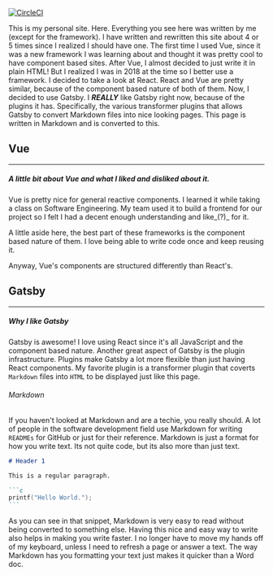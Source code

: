 [![CircleCI](https://circleci.com/gh/JamesJ0717/personal-site.svg?style=svg)](https://circleci.com/gh/JamesJ0717/personal-site)


This is my personal site. Here. Everything you see here was written by me (except for the framework). I have written and rewritten this site about 4 or 5 times since I realized I should have one. The first time I used Vue, since it was a new framework I was learning about and thought it was pretty cool to have component based sites. After Vue, I almost decided to just write it in plain HTML! But I realized I was in 2018 at the time so I better use a framework. I decided to take a look at React. React and Vue are pretty similar, because of the component based nature of both of them. Now, I decided to use Gatsby. I _**REALLY**_ like Gatsby right now, because of the plugins it has. Specifically, the various transformer plugins that allows Gatsby to convert Markdown files into nice looking pages. This page is written in Markdown and is converted to this.

## Vue
---- 
##### A little bit about Vue and what I liked and disliked about it.

Vue is pretty nice for general reactive components. I learned it while taking a class on Software Engineering. My team used it to build a frontend for our project so I felt I had a decent enough understanding and like_(?)_ for it. 

A little aside here, the best part of these frameworks is the component based nature of them. I love being able to write code once and keep reusing it.

Anyway, Vue's components are structured differently than React's.

## Gatsby
---- 
##### Why I like Gatsby

Gatsby is awesome! I love using React since it's all JavaScript and the component based nature. Another great aspect of Gatsby is the plugin infrastructure. Plugins make Gatsby a lot more flexible than just having React components. My favorite plugin is a transformer plugin that coverts `Markdown` files into `HTML` to be displayed just like this page. 

###### Markdown

If you haven't looked at Markdown and are a techie, you really should. A lot of people in the software development field use Markdown for writing `READMEs` for GitHub or just for their reference. Markdown is just a format for how you write text. Its not quite code, but its also more than just text. 

````md
# Header 1

This is a regular paragraph.

```c
printf("Hello World.");
```
````

As you can see in that snippet, Markdown is very easy to read without being converted to something else. Having this nice and easy way to write also helps in making you write faster. I no longer have to move my hands off of my keyboard, unless I need to refresh a page or answer a text. The way Markdown has you formatting your text just makes it quicker than a Word doc.
